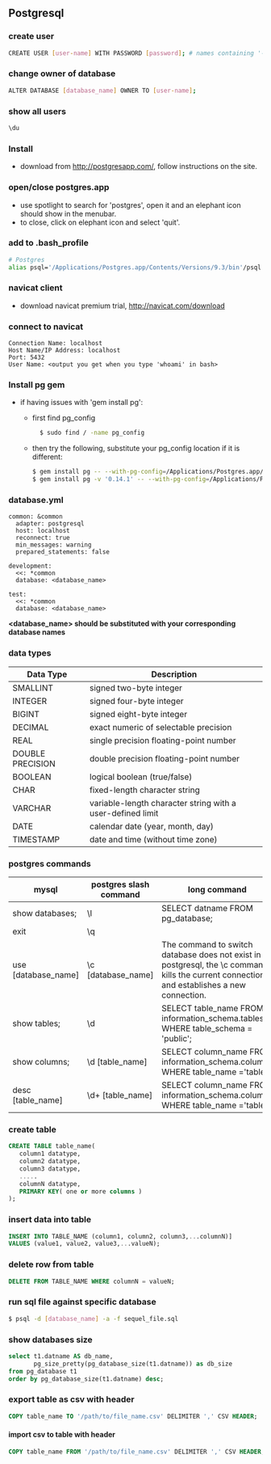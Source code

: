 Postgresql
---

### create user
```bash
CREATE USER [user-name] WITH PASSWORD [password]; # names containing '-' must be quoted by double quotes
```

### change owner of database
```bash
ALTER DATABASE [database_name] OWNER TO [user-name];
```

### show all users
```bash
\du
```

### Install

- download from http://postgresapp.com/, follow instructions on the site.

### open/close postgres.app

- use spotlight to search for 'postgres', open it and an elephant icon should show in the menubar.
- to close, click on elephant icon and select 'quit'.

### add to .bash_profile

```bash
# Postgres
alias psql='/Applications/Postgres.app/Contents/Versions/9.3/bin'/psql -p5432
```

### navicat client

- download navicat premium trial, http://navicat.com/download

### connect to navicat

```
Connection Name: localhost
Host Name/IP Address: localhost
Port: 5432
User Name: <output you get when you type 'whoami' in bash>
```

### Install pg gem

- if having issues with 'gem install pg':
  - first find pg_config

    ```bash
      $ sudo find / -name pg_config
    ```

  - then try the following, substitute your pg_config location if it is different:

    ```bash
    $ gem install pg -- --with-pg-config=/Applications/Postgres.app/Contents/Versions/9.3/bin/pg_config
    $ gem install pg -v '0.14.1' -- --with-pg-config=/Applications/Postgres.app/Contents/Versions/9.3/bin/pg_config
    ```

### database.yml

```
common: &common
  adapter: postgresql
  host: localhost
  reconnect: true
  min_messages: warning
  prepared_statements: false

development:
  <<: *common
  database: <database_name>

test:
  <<: *common
  database: <database_name>
```

**\<database_name\> should be substituted with your corresponding database names**

### data types

| Data Type        | Description                                                |
|------------------|------------------------------------------------------------|
| SMALLINT         | signed two-byte integer                                    |
| INTEGER          | signed four-byte integer                                   |
| BIGINT           | signed eight-byte integer                                  |
| DECIMAL          | exact numeric of selectable precision                      |
| REAL             | single precision floating-point number                     |
| DOUBLE PRECISION | double precision floating-point number                     |
| BOOLEAN          | logical boolean (true/false)                               |
| CHAR             | fixed-length character string                              |
| VARCHAR          | variable-length character string with a user-defined limit |
| DATE             | calendar date (year, month, day)                           |
| TIMESTAMP        | date and time (without time zone)                          |


### postgres commands

| mysql               | postgres slash command  | long command |
|---------------------|-------------------------|--------------|
| show databases;     | \l                      | SELECT datname FROM pg_database;
| exit                | \q                      |
| use [database_name] | \c [database_name]      | The command to switch database does not exist in postgresql, the \c command kills the current connections and establishes a new connection.
| show tables;        | \d                      | SELECT table_name FROM information_schema.tables WHERE table_schema = 'public';
| show columns;       | \d [table_name]         | SELECT column_name FROM information_schema.columns WHERE table_name ='table';
| desc [table_name]   | \d+ [table_name]        | SELECT column_name FROM information_schema.columns WHERE table_name ='table';

### create table
```sql
CREATE TABLE table_name(
   column1 datatype,
   column2 datatype,
   column3 datatype,
   .....
   columnN datatype,
   PRIMARY KEY( one or more columns )
);
```

### insert data into table
```sql
INSERT INTO TABLE_NAME (column1, column2, column3,...columnN)]
VALUES (value1, value2, value3,...valueN);
```

### delete row from table
```sql
DELETE FROM TABLE_NAME WHERE columnN = valueN;
```

### run sql file against specific database
```bash
$ psql -d [database_name] -a -f sequel_file.sql
```

### show databases size
```sql
select t1.datname AS db_name,
       pg_size_pretty(pg_database_size(t1.datname)) as db_size
from pg_database t1
order by pg_database_size(t1.datname) desc;
```

### export table as csv with header
```sql
COPY table_name TO '/path/to/file_name.csv' DELIMITER ',' CSV HEADER;
```

#### import csv to table with header
```sql
COPY table_name FROM '/path/to/file_name.csv' DELIMITER ',' CSV HEADER;
```
